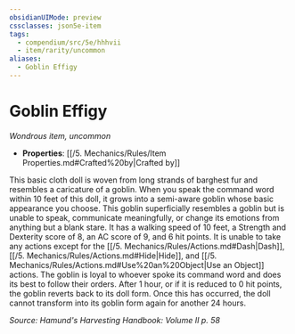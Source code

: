 ```yaml
---
obsidianUIMode: preview
cssclasses: json5e-item
tags:
  - compendium/src/5e/hhhvii
  - item/rarity/uncommon
aliases:
  - Goblin Effigy
---
```

# Goblin Effigy
*Wondrous item, uncommon*  

- **Properties**: [[/5. Mechanics/Rules/Item Properties.md#Crafted%20by\|Crafted by]]

This basic cloth doll is woven from long strands of barghest fur and resembles a caricature of a goblin. When you speak the command word within 10 feet of this doll, it grows into a semi-aware goblin whose basic appearance you choose. This goblin superficially resembles a goblin but is unable to speak, communicate meaningfully, or change its emotions from anything but a blank stare. It has a walking speed of 10 feet, a Strength and Dexterity score of 8, an AC score of 9, and 6 hit points. It is unable to take any actions except for the [[/5. Mechanics/Rules/Actions.md#Dash\|Dash]], [[/5. Mechanics/Rules/Actions.md#Hide\|Hide]], and [[/5. Mechanics/Rules/Actions.md#Use%20an%20Object\|Use an Object]] actions. The goblin is loyal to whoever spoke its command word and does its best to follow their orders. After 1 hour, or if it is reduced to 0 hit points, the goblin reverts back to its doll form. Once this has occurred, the doll cannot transform into its goblin form again for another 24 hours.

*Source: Hamund's Harvesting Handbook: Volume II p. 58*
